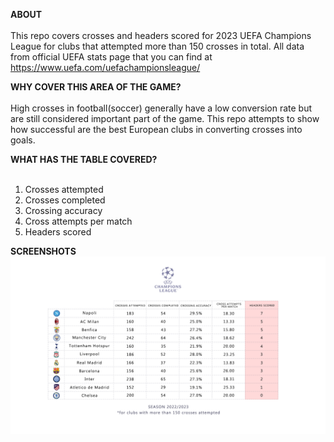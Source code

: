 
<strong>ABOUT</strong><br>
<br>
This repo covers crosses and headers scored for 2023 UEFA Champions League for clubs that attempted more than 150 crosses in total. All data from official UEFA stats page that you can find at https://www.uefa.com/uefachampionsleague/

<strong>WHY COVER THIS AREA OF THE GAME?</strong><br>
<br>
High crosses in football(soccer) generally have a low conversion rate but are still considered important part of the game. This repo attempts to show how successful are the best European clubs in converting crosses into goals. 

<strong>WHAT HAS THE TABLE COVERED?</strong><br>
<br>
1. Crosses attempted
2. Crosses completed
3. Crossing accuracy
4. Cross attempts per match
5. Headers scored

<strong>SCREENSHOTS</strong>
<img src="./assets/champs_league_headers_scored.png" />